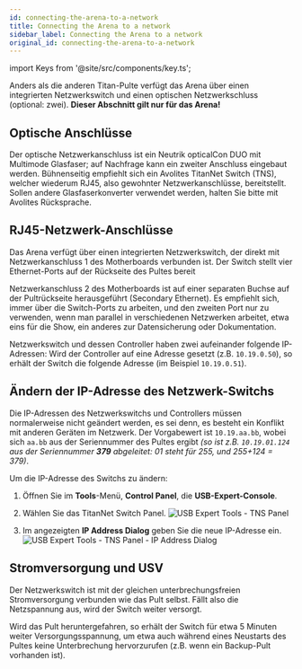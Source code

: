 ```yaml
---
id: connecting-the-arena-to-a-network
title: Connecting the Arena to a network
sidebar_label: Connecting the Arena to a network
original_id: connecting-the-arena-to-a-network
---
```


import Keys from '@site/src/components/key.ts';

Anders als die anderen Titan-Pulte verfügt das Arena über einen
integrierten Netzwerkswitch und einen optischen Netzwerkschluss
(optional: zwei). <strong>Dieser Abschnitt gilt nur für das Arena!</strong>

Optische Anschlüsse
-------------------

Der optische Netzwerkanschluss ist ein Neutrik opticalCon DUO mit
Multimode Glasfaser; auf Nachfrage kann ein zweiter Anschluss eingebaut
werden. Bühnenseitig empfiehlt sich ein Avolites TitanNet Switch (TNS),
welcher wiederum RJ45, also gewohnter Netzwerkanschlüsse, bereitstellt.
Sollen andere Glasfaserkonverter verwendet werden, halten Sie bitte mit
Avolites Rücksprache.

RJ45-Netzwerk-Anschlüsse
------------------------

Das Arena verfügt über einen integrierten Netzwerkswitch, der direkt mit
Netzwerkanschluss 1 des Motherboards verbunden ist. Der Switch stellt
vier Ethernet-Ports auf der Rückseite des Pultes bereit

Netzwerkanschluss 2 des Motherboards ist auf einer separaten Buchse auf
der Pultrückseite herausgeführt (Secondary Ethernet). Es empfiehlt sich,
immer über die Switch-Ports zu arbeiten, und den zweiten Port nur zu
verwenden, wenn man parallel in verschiedenen Netzwerken arbeitet, etwa
eins für die Show, ein anderes zur Datensicherung oder Dokumentation.

Netzwerkswitch und dessen Controller haben zwei aufeinander folgende
IP-Adressen: Wird der Controller auf eine Adresse gesetzt (z.B.
`10.19.0.50`), so erhält der Switch die folgende Adresse (im Beispiel
`10.19.0.51`).

Ändern der IP-Adresse des Netzwerk-Switchs
------------------------------------------

Die IP-Adressen des Netzwerkswitchs und Controllers müssen normalerweise
nicht geändert werden, es sei denn, es besteht ein Konflikt mit anderen
Geräten im Netzwerk. Der Vorgabewert ist `10.19.aa.bb`, wobei sich `aa.bb` 
aus der Seriennummer des Pultes ergibt *(so ist z.B. `10.19.01.124` aus der 
Seriennummer <strong>379</strong> abgeleitet: 01 steht für 255, und 255+124 = 379)*.

Um die IP-Adresse des Switchs zu ändern:

1. Öffnen Sie im <strong>Tools</strong>-Menü, <strong>Control Panel</strong>, die <strong>USB-Expert-Console</strong>.

2. Wählen Sie das TitanNet Switch Panel.
![USB Expert Tools - TNS Panel](/docs/images/USB-Expert-Tools-TNS-Panel.png)

3. Im angezeigten <strong>IP Address Dialog</strong> geben Sie die neue IP-Adresse ein.
![USB Expert Tools - TNS Panel - IP Address Dialog](/docs/images/USB-Expert-Tools-TNS-Panel-IP-Address-Dialog.png)

Stromversorgung und USV 
-----------------------

Der Netzwerkswitch ist mit der gleichen unterbrechungsfreien
Stromversorgung verbunden wie das Pult selbst. Fällt also die
Netzspannung aus, wird der Switch weiter versorgt.

Wird das Pult heruntergefahren, so erhält der Switch für etwa 5 Minuten
weiter Versorgungsspannung, um etwa auch während eines Neustarts des
Pultes keine Unterbrechung hervorzurufen (z.B. wenn ein Backup-Pult
vorhanden ist).


